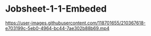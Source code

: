 # Jobsheet-1-1-Embeded

https://user-images.githubusercontent.com/118701655/210367618-e703199c-5eb0-4964-bc44-7ae302b88b69.mp4

